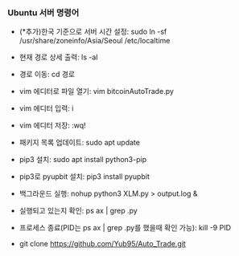 ### Ubuntu 서버 명령어
- (*추가)한국 기준으로 서버 시간 설정: sudo ln -sf /usr/share/zoneinfo/Asia/Seoul /etc/localtime
- 현재 경로 상세 출력: ls -al
- 경로 이동: cd 경로
- vim 에디터로 파일 열기: vim bitcoinAutoTrade.py
- vim 에디터 입력: i
- vim 에디터 저장: :wq!
- 패키지 목록 업데이트: sudo apt update
- pip3 설치: sudo apt install python3-pip
- pip3로 pyupbit 설치: pip3 install pyupbit
- 백그라운드 실행: nohup python3 XLM.py > output.log &
- 실행되고 있는지 확인: ps ax | grep .py
- 프로세스 종료(PID는 ps ax | grep .py를 했을때 확인 가능): kill -9 PID

- git clone https://github.com/Yub95/Auto_Trade.git
